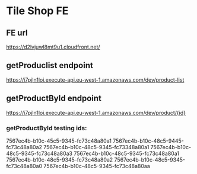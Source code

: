 # Tile Shop FE

## FE url
https://d2lvjuwl8mt9u1.cloudfront.net/

## getProduclist endpoint
https://i7pjln1loi.execute-api.eu-west-1.amazonaws.com/dev/product-list

## getProductById endpoint
https://i7pjln1loi.execute-api.eu-west-1.amazonaws.com/dev/product/{id}

### getProductById testing ids:
7567ec4b-b10c-45c5-9345-fc73c48a80a1
7567ec4b-b10c-48c5-9445-fc73c48a80a2
7567ec4b-b10c-48c5-9345-fc73348a80a1
7567ec4b-b10c-48c5-9345-fc73c48a80a3
7567ec4b-b10c-48c5-9345-fc73c48a80a1
7567ec4b-b10c-48c5-9345-fc73c48a80a2
7567ec4b-b10c-48c5-9345-fc73c48a80a0
7567ec4b-b10c-48c5-9345-fc73c48a80aa
